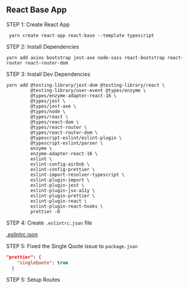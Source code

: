 ## React Base App

STEP 1: Create React App

```
 yarn create react-app react-base --template typescript
```

STEP 2: Install Dependencies

```
yarn add axios bootstrap jest-axe node-sass react-bootstrap react-router react-router-dom
```

STEP 3: Install Dev Dependencies

```
yarn add @testing-library/jest-dom @testing-library/react \
         @testing-library/user-event @types/enzyme \
         @types/enzyme-adapter-react-16 \
         @types/jest \
         @types/jest-axe \
         @types/node \
         @types/react \
         @types/react-dom \
         @types/react-router \
         @types/react-router-dom \
         @typescript-eslint/eslint-plugin \
         @typescript-eslint/parser \
         enzyme \
         enzyme-adapter-react-16 \
         eslint \
         eslint-config-airbnb \
         eslint-config-prettier \
         eslint-import-resolver-typescript \
         eslint-plugin-import \
         eslint-plugin-jest \
         eslint-plugin-jsx-a11y \
         eslint-plugin-prettier \
         eslint-plugin-react \
         eslint-plugin-react-hooks \
         prettier -D

```

STEP 4: Create `.eslintrc.json` file

[.eslintrc.json](.eslintrc.json)

STEP 5: Fixed the Single Quote issue to `package.json`

```json
"prettier": {
    "singleQuote": true
  }
```

STEP 5: Setup Routes
